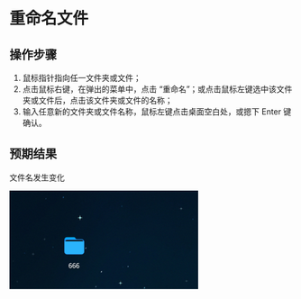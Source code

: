 # 重命名文件

## 操作步骤

1. 鼠标指针指向任一文件夹或文件；
2. 点击鼠标右键，在弹出的菜单中，点击 “重命名”；或点击鼠标左键选中该文件夹或文件后，点击该文件夹或文件的名称；
3. 输入任意新的文件夹或文件名称，鼠标左键点击桌面空白处，或摁下 Enter 键确认。

## 预期结果

文件名发生变化

![重命名文件.png](../img/重命名文件.png)
